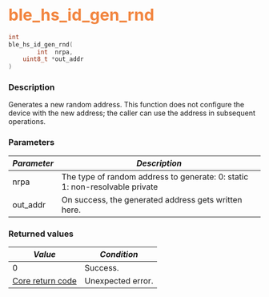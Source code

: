 ## <font color="#F2853F" style="font-size:24pt">ble\_hs\_id\_gen\_rnd</font>

```c
int
ble_hs_id_gen_rnd(
        int  nrpa,
    uint8_t *out_addr
)
```

### Description

Generates a new random address.  This function does not configure the device with the new address; the caller can use the address in subsequent operations.

### Parameters

| *Parameter* | *Description* |
|-------------|---------------|
| nrpa | The type of random address to generate: 0: static 1: non-resolvable private |
| out\_addr | On success, the generated address gets written here. |

### Returned values

| *Value* | *Condition* |
|---------|-------------|
| 0 | Success. |
| [Core return code](../../ble_hs_return_codes/#return-codes-core) | Unexpected error. |
